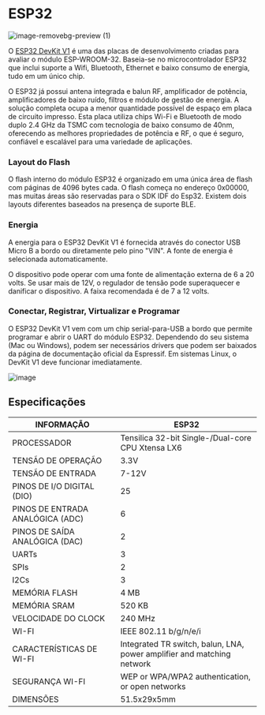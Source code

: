# ESP32
![image-removebg-preview (1)](https://github.com/JulioAmaral007/Biodigestor/blob/main/Sensores/ESP32/esp-32.png)

O [ESP32 DevKit V1](https://www.espressif.com/sites/default/files/documentation/esp32-wroom-32_datasheet_en.pdf) é uma das placas de desenvolvimento criadas para avaliar o módulo ESP-WROOM-32. Baseia-se no microcontrolador ESP32 que inclui suporte a Wifi, Bluetooth, Ethernet e baixo consumo de energia, tudo em um único chip.

O ESP32 já possui antena integrada e balun RF, amplificador de potência, amplificadores de baixo ruído, filtros e módulo de gestão de energia. A solução completa ocupa a menor quantidade possível de espaço em placa de circuito impresso. Esta placa utiliza chips Wi-Fi e Bluetooth de modo duplo 2.4 GHz da TSMC com tecnologia de baixo consumo de 40nm, oferecendo as melhores propriedades de potência e RF, o que é seguro, confiável e escalável para uma variedade de aplicações.

### Layout do Flash
O flash interno do módulo ESP32 é organizado em uma única área de flash com páginas de 4096 bytes cada. O flash começa no endereço 0x00000, mas muitas áreas são reservadas para o SDK IDF do Esp32. Existem dois layouts diferentes baseados na presença de suporte BLE.

### Energia
A energia para o ESP32 DevKit V1 é fornecida através do conector USB Micro B a bordo ou diretamente pelo pino "VIN". A fonte de energia é selecionada automaticamente.

O dispositivo pode operar com uma fonte de alimentação externa de 6 a 20 volts. Se usar mais de 12V, o regulador de tensão pode superaquecer e danificar o dispositivo. A faixa recomendada é de 7 a 12 volts.

### Conectar, Registrar, Virtualizar e Programar
O ESP32 DevKit V1 vem com um chip serial-para-USB a bordo que permite programar e abrir o UART do módulo ESP32. Dependendo do seu sistema (Mac ou Windows), podem ser necessários drivers que podem ser baixados da página de documentação oficial da Espressif. Em sistemas Linux, o DevKit V1 deve funcionar imediatamente.

![image](https://github.com/JulioAmaral007/Biodigestor/blob/main/Sensores/ESP32/esp32.png)

## Especificações
| INFORMAÇÃO                          | ESP32                                         |
|-------------------------------------|-----------------------------------------------|
| PROCESSADOR                         | Tensilica 32-bit Single-/Dual-core CPU Xtensa LX6 |
| TENSÃO DE OPERAÇÃO                  | 3.3V                                          |
| TENSÃO DE ENTRADA                   | 7-12V                                         |
| PINOS DE I/O DIGITAL (DIO)          | 25                                            |
| PINOS DE ENTRADA ANALÓGICA (ADC)    | 6                                             |
| PINOS DE SAÍDA ANALÓGICA (DAC)      | 2                                             |
| UARTs                               | 3                                             |
| SPIs                                | 2                                             |
| I2Cs                                | 3                                             |
| MEMÓRIA FLASH                       | 4 MB                                          |
| MEMÓRIA SRAM                        | 520 KB                                        |
| VELOCIDADE DO CLOCK                 | 240 MHz                                       |
| WI-FI                               | IEEE 802.11 b/g/n/e/i                         |
| CARACTERÍSTICAS DE WI-FI            | Integrated TR switch, balun, LNA, power amplifier and matching network |
| SEGURANÇA WI-FI                     | WEP or WPA/WPA2 authentication, or open networks |
| DIMENSÕES                           | 51.5x29x5mm                                   |